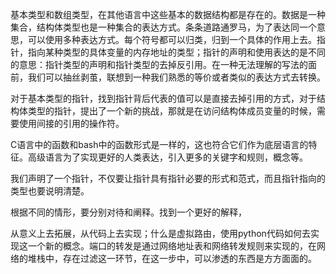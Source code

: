 基本类型和数组类型，在其他语言中这些基本的数据结构都是存在的。数据是一种集合，结构体类型也是一种集合的表达方式。条条道路通罗马，为了表达同一个意思，可以使用多种表达方式。每个符号都可以归类，归到一个具体的作用上去。指针，指向某种类型的具体变量的内存地址的类型；指针的声明和使用表达的是不同的意思：指针类型的声明和指针类型的去掉反引用。在一种无法理解的写法的面前，我们可以抽丝剥茧，联想到一种我们熟悉的等价或者类似的表达方式去转换。

对于基本类型的指针，找到指针背后代表的值可以是直接去掉引用的方式，对于结构体类型的指针，提出了一个新的挑战，那就是在访问结构体成员变量的时候，需要使用间接的引用的操作符。

C语言中的函数和bash中的函数形式是一样的，这也符合它们作为底层语言的特征。高级语言为了实现更好的人类表达，引入更多的关键字和规则，概念等。

我们声明了一个指针，不仅要让指针具有指针必要的形式和范式，而且指针指向的类型也要说明清楚。

根据不同的情形，要分别对待和阐释。找到一个更好的解释，

从意义上去拓展，从代码上去实现；什么是虚拟路由，使用python代码如何去实现这一个新的概念。端口的转发是通过网络地址表和网络转发规则来实现的，在网络的堆栈中，存在过滤这一环节，在这一步中，可以渗透的东西是方方面面的。

